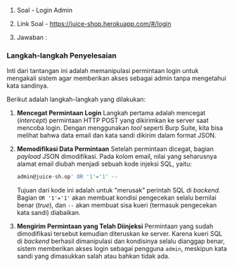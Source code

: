 1. Soal - Login Admin

2. Link Soal - https://juice-shop.herokuapp.com/#/login

3. Jawaban : 

### **Langkah-langkah Penyelesaian**

Inti dari tantangan ini adalah memanipulasi permintaan login untuk mengakali sistem agar memberikan akses sebagai admin tanpa mengetahui kata sandinya.

Berikut adalah langkah-langkah yang dilakukan:

1.  **Mencegat Permintaan Login**
    Langkah pertama adalah mencegat (*intercept*) permintaan HTTP POST yang dikirimkan ke server saat mencoba login. Dengan menggunakan *tool* seperti Burp Suite, kita bisa melihat bahwa data email dan kata sandi dikirim dalam format JSON.

2.  **Memodifikasi Data Permintaan**
    Setelah permintaan dicegat, bagian *payload* JSON dimodifikasi. Pada kolom email, nilai yang seharusnya alamat email diubah menjadi sebuah kode injeksi SQL, yaitu:

    ```sql
    admin@juice-sh.op' OR '1'='1' --
    ```

    Tujuan dari kode ini adalah untuk "merusak" perintah SQL di *backend*. Bagian `OR '1'='1'` akan membuat kondisi pengecekan selalu bernilai benar (*true*), dan `--` akan membuat sisa kueri (termasuk pengecekan kata sandi) diabaikan.

3.  **Mengirim Permintaan yang Telah Diinjeksi**
    Permintaan yang sudah dimodifikasi tersebut kemudian diteruskan ke server. Karena kueri SQL di *backend* berhasil dimanipulasi dan kondisinya selalu dianggap benar, sistem memberikan akses login sebagai pengguna `admin`, meskipun kata sandi yang dimasukkan salah atau bahkan tidak ada.
